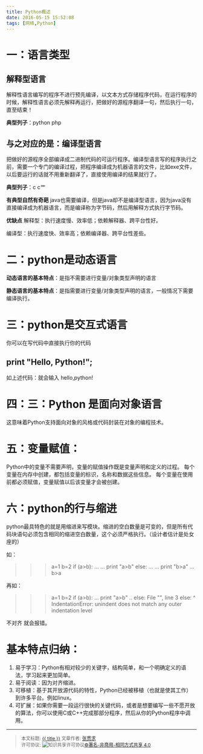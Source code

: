 ```yaml
---
title: Python概述
date: 2016-05-15 15:52:08
tags: [网络,Python]
---
```


# **一：语言类型**

## **解释型语言**

解释性语言编写的程序不进行预先编译，以文本方式存储程序代码，在运行程序的时候，解释性语言必须先解释再运行，把做好的源程序翻译一句，然后执行一句，直至结束！

<!--more-->

**典型列子**：python php

## **与之对应的是：编译型语言**
把做好的源程序全部编译成二进制代码的可运行程序。编译型语言写的程序执行之前，需要一个专门的编译过程，把程序编译成为机器语言的文件，比如exe文件，以后要运行的话就不用重新翻译了，直接使用编译的结果就行了。

**典型列子**：c c艹

**有典型自然有奇葩**
java也需要编译，但是java却不是编译型语言，因为java没有直接编译成为机器语言，而是编译称为字节码，然后用解释方式执行字节码。

**优缺点**
解释型：执行速度慢、效率低；依赖解释器、跨平台性好。

编译型：执行速度快、效率高；依赖编译器、跨平台性差些。

# **二：python是动态语言**
**动态语言的基本特点**：是指不需要进行变量/对象类型声明的语言


**静态语言的基本特点**：是指需要进行变量/对象类型声明的语言，一般情况下需要编译执行。

# **三：python是交互式语言**

你可以在写代码中直接执行你的代码

## **print "Hello, Python!";**

如上述代码：就会输入 hello,python!

# **四：三：Python 是面向对象语言**

这意味着Python支持面向对象的风格或代码封装在对象的编程技术。

# **五：变量赋值：**
Python中的变量不需要声明，变量的赋值操作既是变量声明和定义的过程。
每个变量在内存中创建，都包括变量的标识，名称和数据这些信息。
每个变量在使用前都必须赋值，变量赋值以后该变量才会被创建。

# **六：python的行与缩进**

python最具特色的就是用缩进来写模块。缩进的空白数量是可变的，但是所有代码块语句必须包含相同的缩进空白数量，这个必须严格执行。（设计者估计是处女座的）

如：
>>> a=1
>>> b=2
>>> if (a>b):
>>> ... ...  print  "a>b"
>>> else:
>>> ... ...  print  "b>a"
>>> ... 
>>> b>a

再如：

>>> a=1
>>> b=2
>>> if (a>b):
>>> ...   print  "a>b"
>>> .. else:
>>> File "<stdin>", line 3
    else:
        ^
IndentationError: unindent does not match any outer indentation level

不对齐 就会报错。

# **基本特点归纳：**

1. 易于学习：Python有相对较少的关键字，结构简单，和一个明确定义的语法，学习起来更加简单。
2. 易于阅读：因为对齐缩进。
3. 可移植：基于其开放源代码的特性，Python已经被移植（也就是使其工作）到许多平台。例如linux。
4. 可扩展：如果你需要一段运行很快的关键代码，或者是想要编写一些不愿开放的算法，你可以使用C或C++完成那部分程序，然后从你的Python程序中调用。

----------------

><span style="font-size:12px">本文标题: <a href="{{ permalink }}">{{ title }}</a>
>文章作者: <a href="http://itxiehui.github.io/">张贯求</a>  
>许可协议: <img alt="知识共享许可协议" style="border-width:0" src="https://i.creativecommons.org/l/by-nc-sa/4.0/80x15.png" /><a rel="license" href="http://creativecommons.org/licenses/by-nc-sa/4.0/">©署名-非商用-相同方式共享 4.0</a></span>